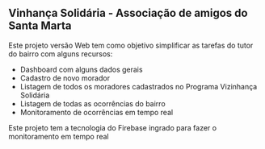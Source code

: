 

## Vinhança Solidária - Associação de amigos do Santa Marta

Este projeto versão Web tem como objetivo simplificar as tarefas do tutor do bairro com alguns recursos:

- Dashboard com alguns dados gerais
- Cadastro de novo morador
- Listagem de todos os moradores cadastrados no Programa Vizinhança Solidária
- Listagem de todas as ocorrências do bairro
- Monitoramento de ocorrências em tempo real

Este projeto tem a tecnologia do Firebase ingrado para fazer o monitoramento em tempo real
